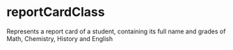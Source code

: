 # reportCardClass
Represents a report card of a student, containing its full name and grades of Math, Chemistry, History and English
